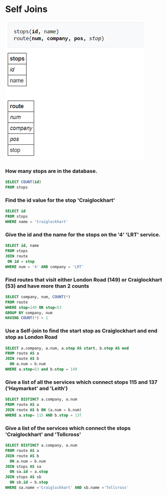 # Self Joins

![](https://github.com/jasonmchlee/sql-practice/blob/master/sql/table4.png)


### How many stops are in the database.

```sql
SELECT COUNT(id)
FROM stops
```

### Find the id value for the stop 'Craiglockhart'

```sql
SELECT id
FROM stops
WHERE name = 'Craiglockhart'
```

### Give the id and the name for the stops on the '4' 'LRT' service.

```sql
SELECT id, name 
FROM stops 
JOIN route 
 ON id = stop
WHERE num = '4' AND company = 'LRT'
```

### Find routes that visit either London Road (149) or Craiglockhart (53) and have more than 2 counts

```sql
SELECT company, num, COUNT(*)
FROM route 
WHERE stop=149 OR stop=53
GROUP BY company, num
HAVING COUNT(*) > 1
```

### Use a Self-join to find the start stop as Craiglockhart and end stop as London Road

```sql
SELECT a.company, a.num, a.stop AS start, b.stop AS end
FROM route AS a
JOIN route AS b
  ON a.num = b.num
WHERE a.stop=53 and b.stop = 149
```

### Give a list of all the services which connect stops 115 and 137 ('Haymarket' and 'Leith')

```sql
SELECT DISTINCT a.company, a.num
FROM route AS a 
JOIN route AS b ON (a.num = b.num)
WHERE a.stop= 115 AND b.stop = 137
```

### Give a list of the services which connect the stops 'Craiglockhart' and 'Tollcross'

```sql
SELECT DISTINCT a.company, a.num
FROM route AS a
JOIN route AS b
  ON a.num = b.num
JOIN stops AS sa
  ON sa.id = a.stop
JOIN stops AS sb
  ON sb.id = b.stop
WHERE sa.name ='Craiglockhart' AND sb.name ='Tollcross'
```
